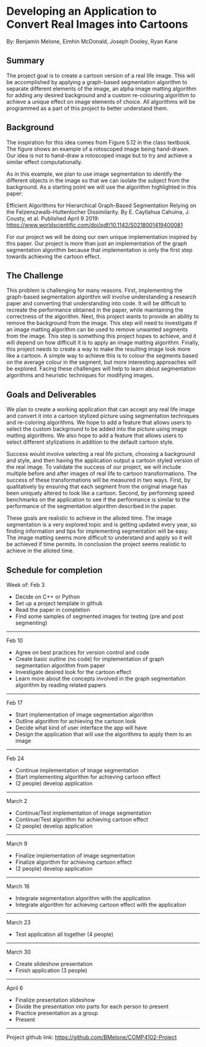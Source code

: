 # Developing an Application to Convert Real Images into Cartoons 
By: Benjamin Melone, Eimhin McDonald, Joseph Dooley, Ryan Kane

## Summary

The project goal is to create a cartoon version of a real life image. This will be accomplished by applying a graph-based segmentation algorithm to separate different elements of the image, an alpha image matting algorithm for adding any desired background and a custom re-colouring algorithm to achieve a unique effect on image elements of choice. All algorithms will be programmed as a part of this project to better understand them.

## Background

The inspiration for this idea comes from Figure 5.12 in the class textbook. The figure shows an example of a rotoscoped image being hand-drawn. Our idea is not to hand-draw a rotoscoped image but to try and achieve a similar effect computationally.

As in this example, we plan to use image segmentation to identify the different objects in the image so that we can isolate the subject from the background. As a starting point we will use the algorithm highlighted in this paper:

Efficient Algorithms for Hierarchical Graph-Based Segmentation Relying on the Felzenszwalb–Huttenlocher Dissimilarity.
By E. Cayllahua Cahuina, J. Cousty, et al. Published April 9 2019:  https://www.worldscientific.com/doi/pdf/10.1142/S0218001419400081

For our project we will be doing our own unique implementation inspired by this paper. Our project is more than just an implementation of the graph segmentation algorithm because that implementation is only the first step towards achieving the cartoon effect.

## The Challenge

This problem is challenging for many reasons. First, implementing the graph-based segmentation algorithm will involve understanding a research paper and converting that understanding into code. It will be difficult to recreate the performance obtained in the paper, while maintaining the correctness of the algorithm. Next, this project wants to provide an ability to remove the background from the image. This step will need to investigate if an image matting algorithm can be used to remove unwanted segments from the image. This step is something this project hopes to achieve, and it will depend on how difficult it is to apply an image matting algorithm. Finally, this project needs to create a way to make the resulting image look more like a cartoon. A simple way to achieve this is to colour the segments based on the average colour in the segment, but more interesting approaches will be explored. Facing these challenges will help to learn about segmentation algorithms and heuristic techniques for modifying images.


## Goals and Deliverables

We plan to create a working application that can accept any real life image and convert it into a cartoon stylized picture using segmentation techniques and re-coloring algorithms. We hope to add a feature that allows users to select the custom background to be added into the picture using image matting algorithms. We also hope to add a feature that allows users to select different stylizations in addition to the default cartoon style.

Success would involve selecting a real life picture, choosing a background and style, and then having the application output a cartoon styled version of the real image. To validate the success of our project, we will include multiple before and after images of real life to cartoon transformations. The success of these transformations will be measured in two ways. First, by qualitatively by ensuring that each segment from the original image has been uniquely altered to look like a cartoon. Second, by performing speed benchmarks on the application to see if the performance is similar to the performance of the segmentation algorithm described in the paper.

These goals are realistic to achieve in the alloted time. The image segmentation is a very explored topic and is getting updated every year, so finding information and tips for implementing segmentation will be easy. The image matting seems more difficult to understand and apply so it will be achieved if time permits. In conclusion the project seems realistic to achieve in the alloted time.


## Schedule for completion
Week of:
Feb 3
* Decide on C++ or Python
* Set up a project template in github
* Read the paper in completion
* Find some samples of segmented images for testing (pre and post segmenting)
______________
Feb 10
* Agree on best practices for version control and code
* Create basic outline (no code) for implementation of graph segmentation algorithm from paper
* Investigate desired look for the cartoon effect 
* Learn more about the concepts involved in the graph segmentation algorithm by reading related papers
______________
Feb 17
* Start implementation of image segmentation algorithm
* Outline algorithm for achieving the cartoon look
* Decide what kind of user interface the app will have
* Design the application that will use the algorithms to apply them to an image 
______________
Feb 24
* Continue implementation of image segmentation
* Start implementing algorithm for achieving cartoon effect
* (2 people) develop application
______________
March 2
* Continue/Test implementation of image segmentation
* Continue/Test algorithm for achieving cartoon effect
* (2 people) develop application
______________
March 9
* Finalize implementation of image segmentation
* Finalize algorithm for achieving cartoon effect
* (2 people) develop application
______________
March 16
* Integrate segmentation algorithm with the application 
* Integrate algorithm for achieving cartoon effect with the application
______________
March 23
* Test application all together (4 people)
______________
March 30
* Create slideshow presentation
* Finish application (3 people)
______________
April 6
* Finalize presentation slideshow
* Divide the presentation into parts for each person to present
* Practice presentation as a group
* Present
______________

Project github link: https://github.com/BMelone/COMP4102-Project 
